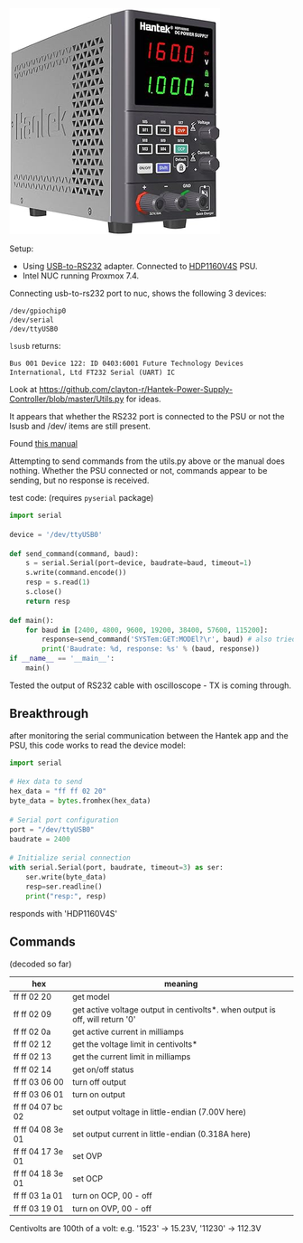 ![img](psu.jpg)

Setup:

* Using [USB-to-RS232](https://s.click.aliexpress.com/e/_DCOVD2J) adapter. Connected to [HDP1160V4S](https://s.click.aliexpress.com/e/_DCkHtB1) PSU.
* Intel NUC running Proxmox 7.4.

Connecting usb-to-rs232 port to nuc, shows the following 3 devices:

```
/dev/gpiochip0
/dev/serial
/dev/ttyUSB0
```

`lsusb` returns:

```
Bus 001 Device 122: ID 0403:6001 Future Technology Devices International, Ltd FT232 Serial (UART) IC
```

Look at https://github.com/clayton-r/Hantek-Power-Supply-Controller/blob/master/Utils.py for ideas.

It appears that whether the RS232 port is connected to the PSU or not the lsusb and /dev/ items are still present.

Found [this manual](http://www.hantek.com/uploadpic/hantek/files/20220402/HDP_SCPI_EN.pdf)

Attempting to send commands from the utils.py above or the manual does nothing. Whether the PSU connected or not, commands appear to be sending, but no response is received.

test code: (requires `pyserial` package)

```python
import serial

device = '/dev/ttyUSB0'

def send_command(command, baud):
    s = serial.Serial(port=device, baudrate=baud, timeout=1)
    s.write(command.encode())
    resp = s.read(1)
    s.close()
    return resp

def main():
    for baud in [2400, 4800, 9600, 19200, 38400, 57600, 115200]:
        response=send_command('SYSTem:GET:MODEl?\r', baud) # also tried *IDN? command
        print('Baudrate: %d, response: %s' % (baud, response))
if __name__ == '__main__':
    main()
```

Tested the output of RS232 cable with oscilloscope - TX is coming through.

## Breakthrough

after monitoring the serial communication between the Hantek app and the PSU, this code works to read the device model:

```python
import serial

# Hex data to send
hex_data = "ff ff 02 20"
byte_data = bytes.fromhex(hex_data)

# Serial port configuration
port = "/dev/ttyUSB0"
baudrate = 2400

# Initialize serial connection
with serial.Serial(port, baudrate, timeout=3) as ser:
    ser.write(byte_data)
    resp=ser.readline()
    print("resp:", resp)
```
responds with 'HDP1160V4S'


## Commands
(decoded so far)

|hex|meaning|
|---|-------|
|ff ff 02 20|get model|
|ff ff 02 09|get active voltage output in centivolts*. when output is off, will return '0'|
|ff ff 02 0a|get active current in milliamps|
|ff ff 02 12|get the voltage limit in centivolts*|
|ff ff 02 13|get the current limit in milliamps|
|ff ff 02 14|get on/off status|
|ff ff 03 06 00|turn off output|
|ff ff 03 06 01|turn on output|
|ff ff 04 07 bc 02|set output voltage in little-endian (7.00V here)|
|ff ff 04 08 3e 01|set output current in little-endian (0.318A here)|
|ff ff 04 17 3e 01|set OVP|
|ff ff 04 18 3e 01|set OCP|
|ff ff 03 1a 01|turn on OCP, 00 - off|
|ff ff 03 19 01|turn on OVP, 00 - off|



Centivolts are 100th of a volt: e.g. '1523' -> 15.23V, '11230' -> 112.3V

